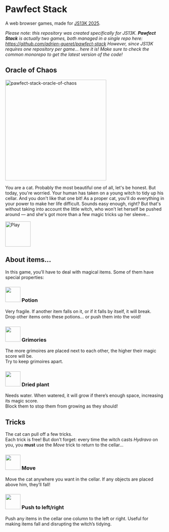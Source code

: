 # Pawfect Stack

A web browser games, made for [JS13K 2025](https://js13kgames.com/2025/).

_Please note: this repository was created specifically for JS13K. **Pawfect Stack** is actually two games, both managed in a single repo here: https://github.com/adrien-gueret/pawfect-stack
However, since JS13K requires one repository per game... here it is!
Make sure to check the common monorepo to get the latest version of the code!_

## Oracle of Chaos

<img width="320" height="320" alt="pawfect-stack-oracle-of-chaos" src="https://github.com/user-attachments/assets/6414974a-ce1e-43e4-834b-76f8d9b511b1" />

You are a cat. Probably the most beautiful one of all, let's be honest. But today, you're worried. Your human has taken on a young witch to tidy up his cellar. And you don't like that one bit! As a proper cat, you'll do everything in your power to make her life difficult. Sounds easy enough, right? But that's without taking into account the little witch, who won't let herself be pushed around — and she's got more than a few magic tricks up her sleeve…

<a href="https://js13kgames.com/2025/games/pawfect-stack-oracle-of-chaos">
<img width="80" src="https://img.shields.io/badge/play-a0302d.svg?logo=data:image/svg%2bxml;base64,PHN2ZyB4bWxucz0iaHR0cDovL3d3dy53My5vcmcvMjAwMC9zdmciIHZlcnNpb249IjEiIHdpZHRoPSI2MDAiIGhlaWdodD0iNjAwIj48cGF0aCBkPSJNMTI5IDExMWMtNTUgNC05MyA2Ni05MyA3OEwwIDM5OGMtMiA3MCAzNiA5MiA2OSA5MWgxYzc5IDAgODctNTcgMTMwLTEyOGgyMDFjNDMgNzEgNTAgMTI4IDEyOSAxMjhoMWMzMyAxIDcxLTIxIDY5LTkxbC0zNi0yMDljMC0xMi00MC03OC05OC03OGgtMTBjLTYzIDAtOTIgMzUtOTIgNDJIMjM2YzAtNy0yOS00Mi05Mi00MmgtMTV6IiBmaWxsPSIjZmZmIi8+PC9zdmc+" alt="Play" /></a>

## About items...

In this game, you’ll have to deal with magical items. Some of them have special properties:

### <img width="48" height="48" alt="" src="https://github.com/user-attachments/assets/a200a559-81ec-4a41-a8b7-3b17e35ab95c" style="image-rendering:pixelated" /> Potion

Very fragile. If another item falls on it, or if it falls by itself, it will break.  
Drop other items onto these potions... or push them into the void!  

### <img width="48" height="48" alt="" src="https://github.com/user-attachments/assets/637b6bc0-72d6-48af-ba7f-e5da5ef5324e" /> Grimories

The more grimoires are placed next to each other, the higher their magic score will be.  
Try to keep grimoires apart.

### <img width="48" height="48" alt="" src="https://github.com/user-attachments/assets/6cc6b067-2e2b-4eef-bae9-512f2c04024e" /> Dried plant

Needs water. When watered, it will grow if there’s enough space, increasing its magic score.  
Block them to stop them from growing as they should!

## Tricks

The cat can pull off a few tricks.  
Each trick is free! But don't forget: every time the witch casts _Hydravo_ on you, you **must** use the _Move_ trick to return to the cellar...

### <img width="48" height="48" alt="" src="https://github.com/user-attachments/assets/715cf8b7-12d2-4481-bc05-d8219eafecdc" /> Move

Move the cat anywhere you want in the cellar. If any objects are placed above him, they’ll fall!

### <img width="48" height="48" alt="" src="https://github.com/user-attachments/assets/e9afdf3b-98ce-42f4-9585-fb2cee6f1ca5" /> Push to left/right

Push any items in the cellar one column to the left or right. Useful for making items fall and disrupting the witch’s tidying.
